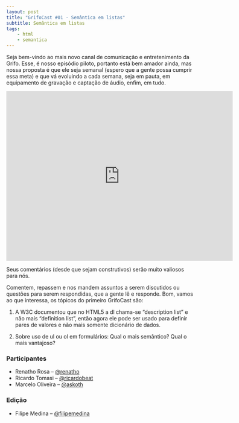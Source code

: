 ```yaml
---
layout: post
title: "GrifoCast #01 - Semântica em listas"
subtitle: Semântica em listas
tags:
    - html
    - semantica
---
```


Seja bem-vindo ao mais novo canal de comunicação e entretenimento da Grifo. Esse, é nosso episódio piloto, portanto está bem amador ainda, mas nossa proposta é que ele seja semanal (espero que a gente possa cumprir essa meta) e que vá evoluindo a cada semana, seja em pauta, em equipamento de gravação e captação de áudio, enfim, em tudo.

<iframe id="vvq-308-vimeo-1" src="http://player.vimeo.com/video/16320530?title=1&amp;byline=1&amp;portrait=0&amp;fullscreen=1" width="600" height="450" frameborder="0">&lt;a href="http://www.vimeo.com/16320530"&gt;http://www.vimeo.com/16320530&lt;/a&gt;</iframe>

Seus comentários (desde que sejam construtivos) serão muito valiosos para nós.

Comentem, repassem e nos mandem assuntos a serem discutidos ou questões para serem respondidas, que a gente lê e responde.
Bom, vamos ao que interessa, os tópicos do primeiro GrifoCast são:

1) A W3C documentou que no HTML5 a dl chama-se “description list” e não mais “definition list”, então agora ele pode ser usado para definir pares de valores e não mais somente dicionário de dados.

2) Sobre uso de ul ou ol em formulários: Qual o mais semântico? Qual o mais vantajoso?

### Participantes

- Renatho Rosa – [@renatho](http://twitter.com/renatho)
- Ricardo Tomasi – [@ricardobeat](http://twitter.com/ricardobeat)
- Marcelo Oliveira – [@askoth](http://twitter.com/askoth)

### Edição

- Filipe Medina – [@filipemedina](http://twitter.com/filipemedina)
